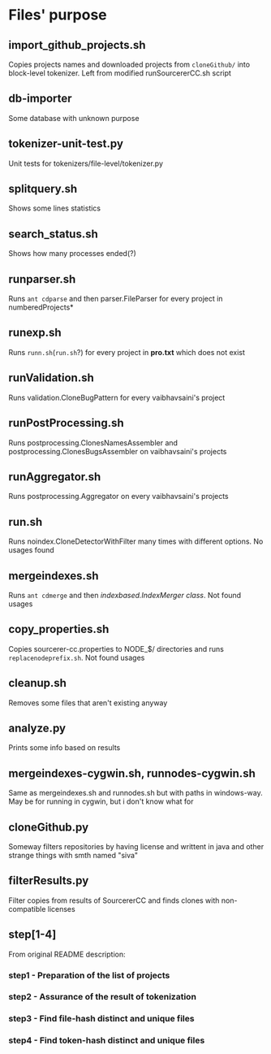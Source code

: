 # Files' purpose

## import_github_projects.sh

Copies projects names and downloaded projects from `cloneGithub/` into block-level tokenizer. Left from modified runSourcererCC.sh script

## db-importer

Some database with unknown purpose

## tokenizer-unit-test.py

Unit tests for tokenizers/file-level/tokenizer.py

## splitquery.sh

Shows some lines statistics

## search\_status.sh

Shows how many processes ended(?)

## runparser.sh

Runs `ant cdparse` and then parser.FileParser for every project in numberedProjects\*

## runexp.sh

Runs `runn.sh`(`run.sh`?) for every project in **pro.txt** which does not exist

## runValidation.sh

Runs validation.CloneBugPattern for every vaibhavsaini's project

## runPostProcessing.sh

Runs postprocessing.ClonesNamesAssembler and postprocessing.ClonesBugsAssembler on vaibhavsaini's projects

## runAggregator.sh

Runs postprocessing.Aggregator on every vaibhavsaini's projects

## run.sh

Runs noindex.CloneDetectorWithFilter many times with different options. No usages found

## mergeindexes.sh

Runs `ant cdmerge` and then *indexbased.IndexMerger class*. Not found usages

## copy\_properties.sh

Copies sourcerer-cc.properties to NODE\_$/ directories and runs `replacenodeprefix.sh`. Not found usages

## cleanup.sh

Removes some files that aren't existing anyway

## analyze.py

Prints some info based on results

## mergeindexes-cygwin.sh, runnodes-cygwin.sh

Same as mergeindexes.sh and runnodes.sh but with paths in windows-way. May be for running in cygwin, but i don't know what for

## cloneGithub.py

Someway filters repositories by having license and writtent in java and other strange things with smth named "siva"

## filterResults.py

Filter copies from results of SourcererCC and finds clones with non-compatible licenses

## step\[1-4\]

From original README description:

### step1 - Preparation of the list of projects
### step2 - Assurance of the result of tokenization
### step3 - Find file-hash distinct and unique files
### step4 - Find token-hash distinct and unique files
